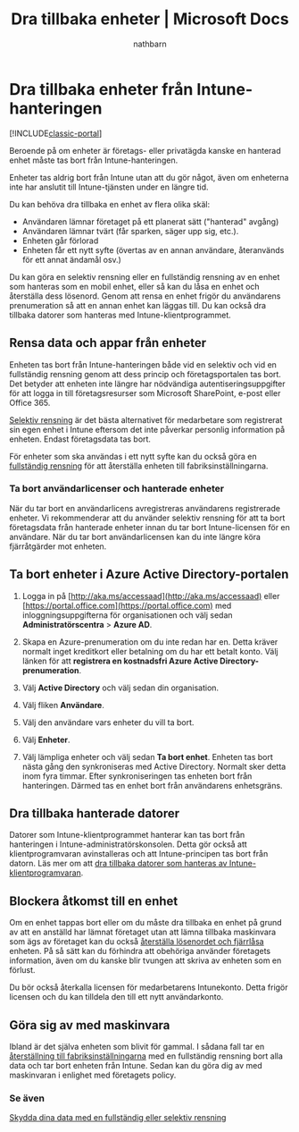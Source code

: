 ﻿---
title: Dra tillbaka enheter | Microsoft Docs
description: "Du kan använda en selektiv eller fullständig rensning för att ta bort enheten från Intune-hanteringen genom att ta bort enhetens princip och företagsportalen."
keywords: 
author: nathbarn
ms.author: nathbarn
manager: angrobe
ms.date: 02/13/2017
ms.topic: article
ms.prod: 
ms.service: microsoft-intune
ms.technology: 
ms.assetid: 3dbec400-5d8a-47be-b892-7745811d9de2
ms.reviewer: chrisgre
ms.suite: ems
ms.custom: intune-classic
ms.translationtype: Human Translation
ms.sourcegitcommit: 9ff1adae93fe6873f5551cf58b1a2e89638dee85
ms.openlocfilehash: 88a18975049158ca632d51796e8b4022c42dff94
ms.contentlocale: sv-se
ms.lasthandoff: 05/23/2017


---

# <a name="retire-devices-from-intune-management"></a>Dra tillbaka enheter från Intune-hanteringen

[!INCLUDE[classic-portal](../includes/classic-portal.md)]

Beroende på om enheter är företags- eller privatägda kanske en hanterad enhet måste tas bort från Intune-hanteringen.

Enheter tas aldrig bort från Intune utan att du gör något, även om enheterna inte har anslutit till Intune-tjänsten under en längre tid.

Du kan behöva dra tillbaka en enhet av flera olika skäl:

-    Användaren lämnar företaget på ett planerat sätt ("hanterad" avgång)
-    Användaren lämnar tvärt (får sparken, säger upp sig, etc.).
-    Enheten går förlorad
-    Enheten får ett nytt syfte (övertas av en annan användare, återanvänds för ett annat ändamål osv.)

Du kan göra en selektiv rensning eller en fullständig rensning av en enhet som hanteras som en mobil enhet, eller så kan du låsa en enhet och återställa dess lösenord. Genom att rensa en enhet frigör du användarens prenumeration så att en annan enhet kan läggas till. Du kan också dra tillbaka datorer som hanteras med Intune-klientprogrammet.

## <a name="wipe-data-and-apps-from-devices"></a>Rensa data och appar från enheter
Enheten tas bort från Intune-hanteringen både vid en selektiv och vid en fullständig rensning genom att dess princip och företagsportalen tas bort. Det betyder att enheten inte längre har nödvändiga autentiseringsuppgifter för att logga in till företagsresurser som Microsoft SharePoint, e-post eller Office 365.

[Selektiv rensning](use-remote-wipe-to-help-protect-data-using-microsoft-intune.md#selective-wipe) är det bästa alternativet för medarbetare som registrerat sin egen enhet i Intune eftersom det inte påverkar personlig information på enheten. Endast företagsdata tas bort.

För enheter som ska användas i ett nytt syfte kan du också göra en [fullständig rensning](use-remote-wipe-to-help-protect-data-using-microsoft-intune.md#full-wipe) för att återställa enheten till fabriksinställningarna.

### <a name="removing-user-licenses-and-managed-devices"></a>Ta bort användarlicenser och hanterade enheter
När du tar bort en användarlicens avregistreras användarens registrerade enheter. Vi rekommenderar att du använder selektiv rensning för att ta bort företagsdata från hanterade enheter innan du tar bort Intune-licensen för en användare. När du tar bort användarlicensen kan du inte längre köra fjärråtgärder mot enheten.

## <a name="to-delete-devices-in-the-azure-active-directory-portal"></a>Ta bort enheter i Azure Active Directory-portalen

1.  Logga in på [http://aka.ms/accessaad](http://aka.ms/accessaad) eller [https://portal.office.com](https://portal.office.com) med inloggningsuppgifterna för organisationen och välj sedan **Administratörscentra** &gt; **Azure AD**.

2.  Skapa en Azure-prenumeration om du inte redan har en. Detta kräver normalt inget kreditkort eller betalning om du har ett betalt konto. Välj länken för att **registrera en kostnadsfri Azure Active Directory-prenumeration**.

4.  Välj **Active Directory** och välj sedan din organisation.

5.  Välj fliken **Användare**.

6.  Välj den användare vars enheter du vill ta bort.

7.  Välj **Enheter**.

8.  Välj lämpliga enheter och välj sedan **Ta bort enhet**. Enheten tas bort nästa gång den synkroniseras med Active Directory. Normalt sker detta inom fyra timmar. Efter synkroniseringen tas enheten bort från hanteringen. Därmed tas en enhet bort från användarens enhetsgräns.

## <a name="retire-managed-computers"></a>Dra tillbaka hanterade datorer
Datorer som Intune-klientprogrammet hanterar kan tas bort från hanteringen i Intune-administratörskonsolen. Detta gör också att klientprogramvaran avinstalleras och att Intune-principen tas bort från datorn. Läs mer om att [dra tillbaka datorer som hanteras av Intune-klientprogramvaran](retire-a-windows-pc-with-microsoft-intune.md).

## <a name="block-access-a-device"></a>Blockera åtkomst till en enhet
Om en enhet tappas bort eller om du måste dra tillbaka en enhet på grund av att en anställd har lämnat företaget utan att lämna tillbaka maskinvara som ägs av företaget kan du också [återställa lösenordet och fjärrlåsa](use-remote-lock-and-passcode-reset-in-microsoft-intune.md) enheten. På så sätt kan du förhindra att obehöriga använder företagets information, även om du kanske blir tvungen att skriva av enheten som en förlust.

Du bör också återkalla licensen för medarbetarens Intunekonto. Detta frigör licensen och du kan tilldela den till ett nytt användarkonto.

## <a name="retire-hardware"></a>Göra sig av med maskinvara
Ibland är det själva enheten som blivit för gammal. I sådana fall tar en [återställning till fabriksinställningarna](use-remote-wipe-to-help-protect-data-using-microsoft-intune.md) med en fullständig rensning bort alla data och tar bort enheten från Intune. Sedan kan du göra dig av med maskinvaran i enlighet med företagets policy.

### <a name="see-also"></a>Se även
[Skydda dina data med en fullständig eller selektiv rensning](use-remote-wipe-to-help-protect-data-using-microsoft-intune.md)

